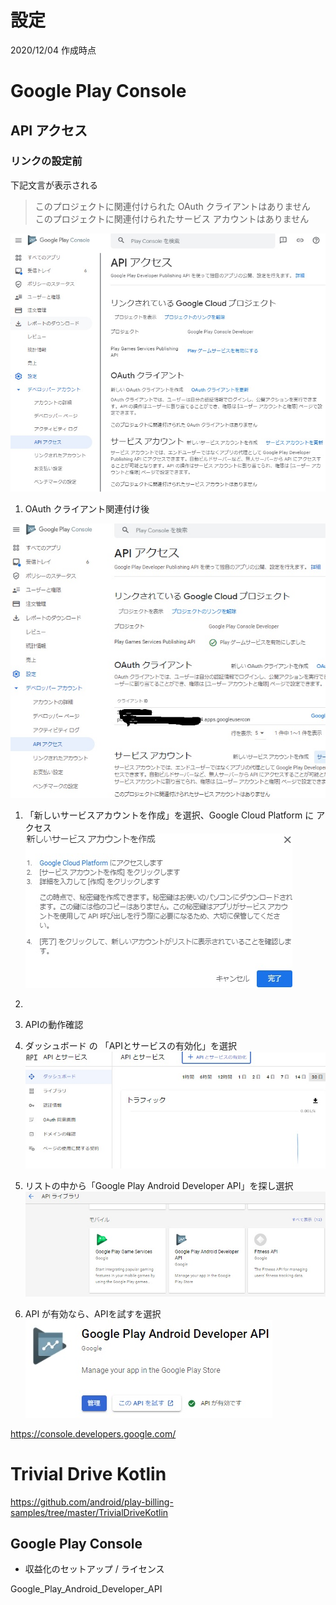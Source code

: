 
# 設定

2020/12/04 作成時点

# Google Play Console

## API アクセス

### リンクの設定前

下記文言が表示される

> このプロジェクトに関連付けられた OAuth クライアントはありません  
> このプロジェクトに関連付けられたサービス アカウントはありません  

![APIアクセス前](https://github.com/kkurami-dev/master/blob/in-app-purchase/TrivialDriveKotlin/202012_purchases/API%20アクセス-リンク前.jpg "API アクセス-リンク前")

1. OAuth クライアント関連付け後

![OAuth クライアント関連付け後](https://github.com/kkurami-dev/master/blob/in-app-purchase/TrivialDriveKotlin/202012_purchases/API%20アクセス-リンク_OAuthクライアント関連付け後.jpg "OAuthクライアント関連付け後")

1. 「新しいサービスアカウントを作成」を選択、Google Cloud Platform に
   アクセス  
   ![新しいサービスアカウント作成](https://github.com/kkurami-dev/master/blob/in-app-purchase/TrivialDriveKotlin/202012_purchases/API%20アクセス-リンク_新しいサービスアカウント作成.jpg "新しいサービスアカウント作成")

1. 

1. APIの動作確認
  1. ダッシュボード の 「APIとサービスの有効化」を選択  
  ![APIとサービスの有効化](https://github.com/kkurami-dev/master/blob/in-app-purchase/TrivialDriveKotlin/202012_purchases/API%20アクセス-リンク_APIとサービスの有効化.jpg "API アクセス-リンク_APIとサービスの有効化")  

  1. リストの中から「Google Play Android Developer API」を探し選択  
  ![APIライブラリ](https://github.com/kkurami-dev/master/blob/in-app-purchase/TrivialDriveKotlin/202012_purchases/API%20アクセス-リンク_APIライブラリ.jpg "APIライブラリ")

  1. API が有効なら、APIを試すを選択  
  ![Google_Play_Android_Developer_API](https://github.com/kkurami-dev/master/blob/in-app-purchase/TrivialDriveKotlin/202012_purchases/API%20アクセス-リンク_Google_Play_Android_Developer_API.jpg "Google_Play_Android_Developer_API")

https://console.developers.google.com/

# Trivial Drive Kotlin
https://github.com/android/play-billing-samples/tree/master/TrivialDriveKotlin

## Google Play Console
- 収益化のセットアップ / ライセンス
  

Google_Play_Android_Developer_API
